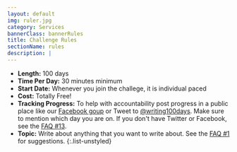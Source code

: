 ```yaml
---
layout: default
img: ruler.jpg
category: Services
bannerClass: bannerRules
title: Challenge Rules
sectionName: rules
description: |
---
```


* **Length:** 100 days
* **Time Per Day:** 30 minutes minimum 
* **Start Date:** Whenever you join the challege, it is individual paced
* **Cost:** Totally Free!
* **Tracking Progress:** To help with accountability post progress in a public place like our [Facebook goup](https://www.facebook.com/groups/writingfor100days/) or Tweet to [@writing100days](https://twitter.com/writing100days).  Make sure to mention which day you are on. If you don't have Twitter or Facebook, see the [FAQ #13](#faq).
* **Topic:** Write about anything that you want to write about. See the [FAQ #1](#faq) for suggestions. 
{:.list-unstyled}
